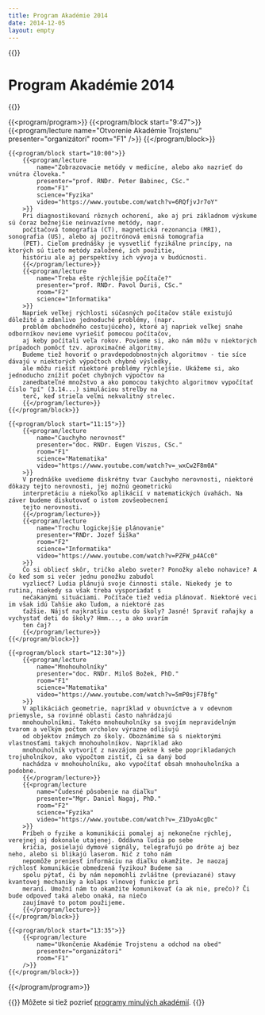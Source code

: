 ```yaml
---
title: Program Akadémie 2014
date: 2014-12-05
layout: empty
---
```


{{<prose class="py-10 sm:py-16">}}
# Program Akadémie 2014
{{</prose>}}

{{<program/program>}}
    {{<program/block start="9:47">}}
        {{<program/lecture
            name="Otvorenie Akadémie Trojstenu"
            presenter="organizátori"
            room="F1"
        />}}
    {{</program/block>}}

    {{<program/block start="10:00">}}
        {{<program/lecture
            name="Zobrazovacie metódy v medicíne, alebo ako nazrieť do vnútra človeka."
            presenter="prof. RNDr. Peter Babinec, CSc."
            room="F1"
            science="Fyzika"
            video="https://www.youtube.com/watch?v=6RQfjvJr7oY"
        >}}
        Pri diagnostikovaní rôznych ochorení, ako aj pri základnom výskume sú čoraz bežnejšie neinvazívne metódy, napr.
        počítačová tomografia (CT), magnetická rezonancia (MRI), sonografia (US), alebo aj pozitrónová emisná tomografia
        (PET). Cieľom prednášky je vysvetliť fyzikálne princípy, na ktorých sú tieto metódy založené, ich použitie,
        históriu ale aj perspektívy ich vývoja v budúcnosti.
        {{</program/lecture>}}
        {{<program/lecture
            name="Treba ešte rýchlejšie počítače?"
            presenter="prof. RNDr. Pavol Ďuriš, CSc."
            room="F2"
            science="Informatika"
        >}}
        Napriek veľkej rýchlosti súčasných počítačov stále existujú dôležité a zdanlivo jednoduché problémy, (napr.
        problém obchodného cestujúceho), ktoré aj napriek veľkej snahe odborníkov nevieme vyriešiť pomocou počítačov,
        aj keby počítali veľa rokov. Povieme si, ako nám môžu v niektorých prípadoch pomôcť tzv. aproximačné algoritmy.
        Budeme tiež hovoriť o pravdepodobnostných algoritmov - tie síce dávajú v niektorých výpočtoch chybné výsledky,
        ale môžu riešiť niektoré problémy rýchlejšie. Ukážeme si, ako jednoducho znížiť počet chybných výpočtov na
        zanedbateľné množstvo a ako pomocou takýchto algoritmov vypočítať číslo "pí" (3.14...) simuláciou streľby na
        terč, keď strieľa veľmi nekvalitný strelec.
        {{</program/lecture>}}
    {{</program/block>}}

    {{<program/block start="11:15">}}
        {{<program/lecture
            name="Cauchyho nerovnosť"
            presenter="doc. RNDr. Eugen Viszus, CSc."
            room="F1"
            science="Matematika"
            video="https://www.youtube.com/watch?v=_wxCw2F8m0A"
        >}}
        V prednáške uvedieme diskrétny tvar Cauchyho nerovnosti, niektoré dôkazy tejto nerovnosti, jej možnú geometrickú
        interpretáciu a niekoľko aplikácií v matematických úvahách. Na záver budeme diskutovať o istom zovšeobecnení
        tejto nerovnosti.
        {{</program/lecture>}}
        {{<program/lecture
            name="Trochu logickejšie plánovanie"
            presenter="RNDr. Jozef Šiška"
            room="F2"
            science="Informatika"
            video="https://www.youtube.com/watch?v=PZFW_p4ACc0"
        >}}
        Čo si obliecť skôr, tričko alebo sveter? Ponožky alebo nohavice? A čo keď som si večer jednu ponožku zabudol
        vyzliecť? Ĺudia plánujú svoje činnosti stále. Niekedy je to rutina, niekedy sa však treba vysporiadať s
        nečakanými situáciami. Počítače tiež vedia plánovať. Niektoré veci im však idú ľahšie ako ľudom, a niektoré zas
        ťažšie. Nájsť najkratšiu cestu do školy? Jasné! Spraviť raňajky a vychystať deti do školy? Hmm..., a ako uvarím
        ten čaj?
        {{</program/lecture>}}
    {{</program/block>}}

    {{<program/block start="12:30">}}
        {{<program/lecture
            name="Mnohouholníky"
            presenter="doc. RNDr. Miloš Božek, PhD."
            room="F1"
            science="Matematika"
            video="https://www.youtube.com/watch?v=5mP0sjF7Bfg"
        >}}
        V aplikáciách geometrie, napríklad v obuvníctve a v odevnom priemysle, sa rovinné oblasti často nahrádzajú
        mnohouholníkmi. Takéto mnohouholníky sa svojím nepravidelným tvarom a veľkým počtom vrcholov výrazne odlišujú
        od objektov známych zo školy. Oboznámime sa s niektorými vlastnosťami takých mnohouholníkov. Napríklad ako
        mnohouholník vytvoriť z navzájom pekne k sebe poprikladaných trojuholníkov, ako výpočtom zistiť, či sa daný bod
        nachádza v mnohouholníku, ako vypočítať obsah mnohouholníka a podobne.
        {{</program/lecture>}}
        {{<program/lecture
            name="Čudesné pôsobenie na diaľku"
            presenter="Mgr. Daniel Nagaj, PhD."
            room="F2"
            science="Fyzika"
            video="https://www.youtube.com/watch?v=_Z1DyoAcgDc"
        >}}
        Príbeh o fyzike a komunikácii pomalej aj nekonečne rýchlej, verejnej aj dokonale utajenej. Oddávna ľudia po sebe
        kričia, posielajú dymové signály, telegrafujú po drôte aj bez neho, alebo si blikajú laserom. Nič z toho nám
        nepomôže preniesť informáciu na diaľku okamžite. Je naozaj rýchlosť komunikácie obmedzená fyzikou? Budeme sa
        spolu pýtať, či by nám nepomohli zvláštne (previazané) stavy kvantovej mechaniky a kolaps vlnovej funkcie pri
        meraní. Umožní nám to okamžite komunikovať (a ak nie, prečo)? Či bude odpoveď taká alebo onaká, na niečo
        zaujímavé to potom použijeme.
        {{</program/lecture>}}
    {{</program/block>}}

    {{<program/block start="13:35">}}
        {{<program/lecture
            name="Ukončenie Akadémie Trojstenu a odchod na obed"
            presenter="organizátori"
            room="F1"
        />}}
    {{</program/block>}}
{{</program/program>}}

{{<prose class="py-10 sm:py-16">}}
Môžete si tiež pozrieť [programy minulých akadémií](/program/).
{{</prose>}}

